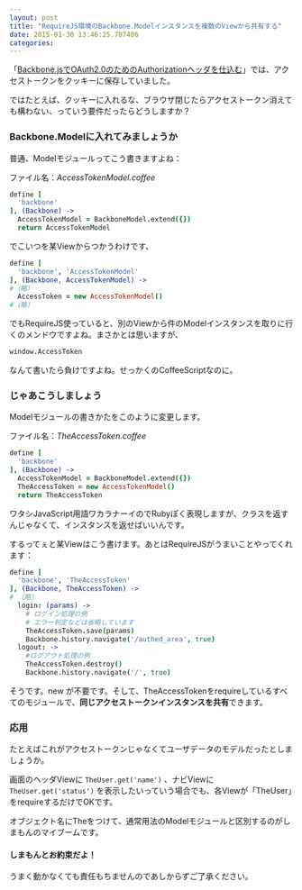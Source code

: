```yaml
---
layout: post
title: "RequireJS環境のBackbone.Modelインスタンスを複数のViewから共有する"
date: 2015-01-30 13:46:25.707406
categories: 
---
```


「[Backbone.jsでOAuth2.0のためのAuthorizationヘッダを仕込む](/hasumin/backbone.js-oauth2.0-authorization-header)」では、アクセストークンをクッキーに保存していました。

ではたとえば、クッキーに入れるな、ブラウザ閉じたらアクセストークン消えても構わない、っていう要件だったらどうしますか？

### Backbone.Modelに入れてみましょうか

普通、Modelモジュールってこう書きますよね：

ファイル名：*AccessTokenModel.coffee*

``` coffeescript
define [
  'backbone'
], (Backbone) ->
  AccessTokenModel = BackboneModel.extend({})
  return AccessTokenModel
```

でこいつを某Viewからつかうわけです、

``` coffeescript
define [
  'backbone', 'AccessTokenModel'
], (Backbone, AccessTokenModel) ->
#（略）
  AccessToken = new AccessTokenModel()
#（略）
```

でもRequireJS使っていると、別のViewから件のModelインスタンスを取りに行くのメンドウですよね。まさかとは思いますが、

``` coffeescript
window.AccessToken
```

なんて書いたら負けですよね。せっかくのCoffeeScriptなのに。

### じゃあこうしましょう

Modelモジュールの書きかたをこのように変更します。

ファイル名：*TheAccessToken.coffee*

``` coffeescript
define [
  'backbone'
], (Backbone) ->
  AccessTokenModel = BackboneModel.extend({})
  TheAccessToken = new AccessTokenModel()
  return TheAccessToken
```

ワタシJavaScript用語ワカラナーイのでRubyぽく表現しますが、クラスを返すんじゃなくて、インスタンスを返せばいいんです。

するってぇと某Viewはこう書けます。あとはRequireJSがうまいことやってくれます：

``` coffeescript
define [
  'backbone', 'TheAccessToken'
], (Backbone, TheAccessToken) ->
# （略）
  login: (params) ->
    # ログイン処理の例
    # エラー判定などは省略しています
    TheAccessToken.save(params)
    Backbone.history.navigate('/authed_area', true)
  logout: ->
    #ログアウト処理の例
    TheAccessToken.destroy()
    Backbone.history.navigate('/', true)
```

そうです。new が不要です。そして、TheAccessTokenをrequireしているすべてのモジュールで、**同じアクセストークンインスタンスを共有**できます。

### 応用

たとえばこれがアクセストークンじゃなくてユーザデータのモデルだったとしましょうか。

画面のヘッダViewに `TheUser.get('name')` 、ナビViewに `TheUser.get('status')` を表示したいっていう場合でも、各Viewが「TheUser」をrequireするだけでOKです。

オブジェクト名にTheをつけて、通常用法のModelモジュールと区別するのがしまもんのマイブームです。


#### しまもんとお約束だよ！

うまく動かなくても責任もちませんのであしからずご了承ください。
